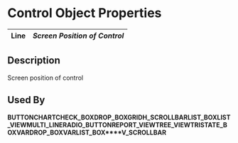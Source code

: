 # Control Object Properties

**Line** |  **_Screen Position of Control_**  
---|---  
  
## Description

Screen position of control

## Used By

**BUTTON****CHART****CHECK_BOX****DROP_BOX****GRID****H_SCROLLBAR****LIST_BOX****LIST_VIEW****MULTI_LINE****RADIO_BUTTON****REPORT_VIEW****TREE_VIEW****TRISTATE_BOX****VARDROP_BOX****VARLIST_BOX****V_SCROLLBAR**
